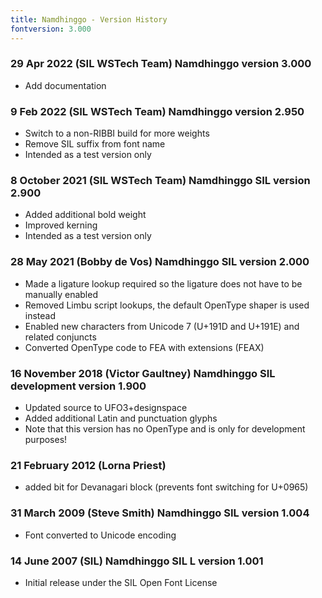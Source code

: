 ```yaml
---
title: Namdhinggo - Version History
fontversion: 3.000
---
```


### 29 Apr 2022 (SIL WSTech Team) Namdhinggo version 3.000
- Add documentation

### 9 Feb 2022 (SIL WSTech Team) Namdhinggo version 2.950
- Switch to a non-RIBBI build for more weights
- Remove SIL suffix from font name
- Intended as a test version only

### 8 October 2021 (SIL WSTech Team) Namdhinggo SIL version 2.900
- Added additional bold weight
- Improved kerning
- Intended as a test version only

### 28 May 2021 (Bobby de Vos) Namdhinggo SIL version 2.000
- Made a ligature lookup required so the ligature does not have to be manually enabled
- Removed Limbu script lookups, the default OpenType shaper is used instead
- Enabled new characters from Unicode 7 (U+191D and U+191E) and related conjuncts
- Converted OpenType code to FEA with extensions (FEAX)

### 16 November 2018 (Victor Gaultney) Namdhinggo SIL development version 1.900
- Updated source to UFO3+designspace
- Added additional Latin and punctuation glyphs
- Note that this version has no OpenType and is only for development purposes!

### 21 February 2012 (Lorna Priest)
- added bit for Devanagari block (prevents font switching for U+0965)

### 31 March 2009 (Steve Smith) Namdhinggo SIL version 1.004
- Font converted to Unicode encoding

### 14 June 2007 (SIL) Namdhinggo SIL L version 1.001
- Initial release under the SIL Open Font License
